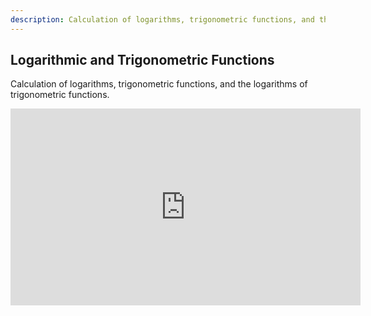 ```yaml
---
description: Calculation of logarithms, trigonometric functions, and the logarithms of trigonometric functions. Nautical Calculator for Android.
---
```

## Logarithmic and Trigonometric Functions
Calculation of logarithms, trigonometric functions, and the logarithms of trigonometric functions.

<iframe width="560" height="315" src="https://www.youtube.com/embed/xDOYYTP6dqc" title="YouTube video player" frameborder="0" allow="accelerometer; autoplay; clipboard-write; encrypted-media; gyroscope; picture-in-picture" allowfullscreen></iframe>
